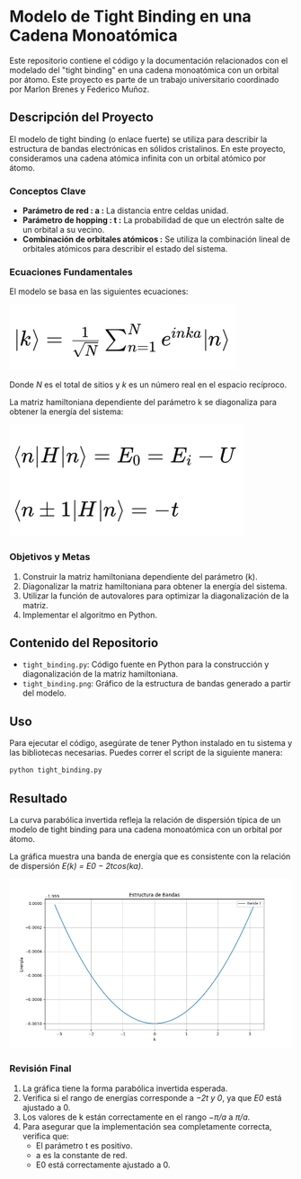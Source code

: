 # Modelo de Tight Binding en una Cadena Monoatómica

Este repositorio contiene el código y la documentación relacionados con el modelado del "tight binding" en una cadena monoatómica con un orbital por átomo. Este proyecto es parte de un trabajo universitario coordinado por Marlon Brenes y Federico Muñoz.

## Descripción del Proyecto

El modelo de tight binding (o enlace fuerte) se utiliza para describir la estructura de bandas electrónicas en sólidos cristalinos. En este proyecto, consideramos una cadena atómica infinita con un orbital atómico por átomo.

### Conceptos Clave

- **Parámetro de red : a :** La distancia entre celdas unidad.
- **Parámetro de hopping : t :** La probabilidad de que un electrón salte de un orbital a su vecino.
- **Combinación de orbitales atómicos :** Se utiliza la combinación lineal de orbitales atómicos para describir el estado del sistema.

### Ecuaciones Fundamentales

El modelo se basa en las siguientes ecuaciones:

![RK2](images/orbitales.png)

Donde *N* es el total de sitios y *k* es un número real en el espacio recíproco.

La matriz hamiltoniana dependiente del parámetro k se diagonaliza para obtener la energía del sistema:

![RK2](images/hamiltoniana.png)


### Objetivos y Metas

1. Construir la matriz hamiltoniana dependiente del parámetro \(k\).
2. Diagonalizar la matriz hamiltoniana para obtener la energía del sistema.
3. Utilizar la función de autovalores para optimizar la diagonalización de la matriz.
4. Implementar el algoritmo en Python.

## Contenido del Repositorio

- `tight_binding.py`: Código fuente en Python para la construcción y diagonalización de la matriz hamiltoniana.
- `tight_binding.png`: Gráfico de la estructura de bandas generado a partir del modelo.

## Uso

Para ejecutar el código, asegúrate de tener Python instalado en tu sistema y las bibliotecas necesarias. Puedes correr el script de la siguiente manera:

```bash
python tight_binding.py
```

## Resultado
La curva parabólica invertida refleja la relación de dispersión típica de un modelo de tight binding para una cadena monoatómica con un orbital por átomo.

La gráfica muestra una banda de energía que es consistente con la relación de dispersión  *E(k) = E0 − 2tcos(ka)*.

![tight_binding](tight_binding.png)

### Revisión Final
1. La gráfica tiene la forma parabólica invertida esperada.
2. Verifica si el rango de energías corresponde a *−2t y 0*, ya que *E0* está ajustado a 0.
3. Los valores de k están correctamente en el rango *−π/a* a *π/a*.
4. Para asegurar que la implementación sea completamente correcta, verifica que:
    - El parámetro t es positivo.
    - a es la constante de red.
    - E0 está correctamente ajustado a 0.